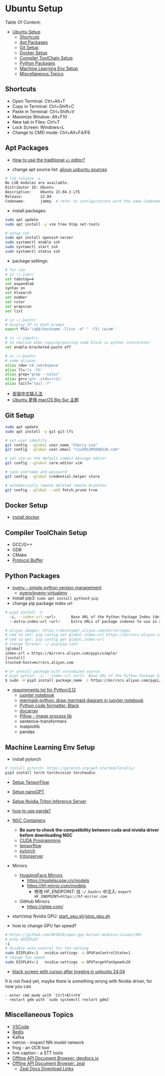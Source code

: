 # Ubuntu Setup

Table Of Content:

- [Ubuntu Setup](#ubuntu-setup)
  - [Shortcuts](#shortcuts)
  - [Apt Packages](#apt-packages)
  - [Git Setup](#git-setup)
  - [Docker Setup](#docker-setup)
  - [Compiler ToolChain Setup](#compiler-toolchain-setup)
  - [Python Packages](#python-packages)
  - [Machine Learning Env Setup](#machine-learning-env-setup)
  - [Miscellaneous Topics](#miscellaneous-topics)


## Shortcuts

- Open Terminal: Ctrl+Alt+T
- Copy in Terminal: Ctrl+Shift+C
- Paste in Terminal: Ctrl+Shift+V
- Maximize Window: Alt+F10
- New tab in Files: Ctrl+T
- Lock Screen: Windows+L
- Change to CMD mode: Ctrl+Alt+F4/F6


## Apt Packages

- [How to use the traditional `vi` editor?](./traditional_vi_note.md)

- change apt source list: [aliyun unbuntu sources](https://developer.aliyun.com/mirror/ubuntu?spm=a2c6h.13651102.0.0.3e221b114p7WHD)

```bash
# lsb_release -a
No LSB modules are available.
Distributor ID: Ubuntu
Description:    Ubuntu 22.04.3 LTS
Release:        22.04
Codename:       jammy  # refer to configurations with the same Codename 
```

- install packages:

```bash
sudo apt update
sudo apt install -y vim tree htop net-tools

# setup ssh
sudo apt install openssh-server
sudo systemctl enable ssh
sudo systemctl start ssh
sudo systemctl status ssh
```

- package settings:

```bash
# for vim
# in ~/.vimrc
set tabstop=4
set expandtab
syntax on
set hlsearch
set number
set ruler
set wrapscan
set list

# in ~/.bashrc
# display IP in bash prompt
export PS1='\u@$(hostname -I|cut -d" " -f1) \w\n# '

# in ~/.inputrc
# no newline when copying/pasting code block in python interpreter
set enable-bracketed-paste off

# in ~/.bashrc
# some aliases
alias cdw='cd /workspace'
alias ll='ls -lh'
alias grep='grep --color'
alias g++='g++ -std=c++11'
alias tailf='tail -f'
```

- [安装中文输入法](https://blog.csdn.net/windson_f/article/details/124932523)
- [Ubuntu 更换 macOS Big Sur 主题](https://www.cnblogs.com/Undefined443/p/18133703)


## Git Setup

```bash
sudo apt update
sudo apt install -y git git-lfs

# set user identity
git config --global user.name "Cherry Luo"
git config --global user.email "csu20120504@126.com"

# set vim as the default commit message editor
git config --global core.editor vim

# save username and password
git config --global credential.helper store

# automatically remote deleted remote branches
git config --global --add fetch.prune true
```


## Docker Setup

- [install docker](hello-world/my_wiki/programmer_note/docker_note/docker_note.rst)


## Compiler ToolChain Setup

- GCC/G++
- GDB
- CMake
- [Protocol Buffer](hello-world/my_wiki/programmer_note/grpc/protobuf_faq.md)


## Python Packages

- [pyenv - simple python version management](https://github.com/pyenv/pyenv)
  - [pyenv/pyenv-virtualenv](https://github.com/pyenv/pyenv-virtualenv)
- install pip3: `sudo apt install python3-pip`
- change pip package index url

```bash
# pip3 install -h
  -i, --index-url <url>       Base URL of the Python Package Index (default https://pypi.org/simple). This should point to a repository compliant with PEP 503 (the simple repository API) or a local directory laid out in the same format.
  --extra-index-url <url>     Extra URLs of package indexes to use in addition to --index-url. Should follow the same rules as --index-url.

# aliyun images: https://developer.aliyun.com/mirror/pypi
# cmd to set: pip config set global.index-url https://mirrors.aliyun.com/pypi/simple/
# cmd to get: pip config get global.index-url
# change forever: ~/.pip/pip.conf
[global]
index-url = https://mirrors.aliyun.com/pypi/simple/
[install]
trusted-host=mirrors.aliyun.com

# or install package with customized source
# pip3 option: -i, --index-url <url>  Base URL of the Python Package Index 
$ sudo -H pip3 install package_name -i https://mirrors.aliyun.com/pypi/simple/
```

- [requirements.txt for Python3.12](./py3_12_requirements.txt)
    - [jupyter notebook](https://docs.jupyter.org/en/latest/install.html)
    - [mermaid-python: draw mermaid diagram in jupyter notebook](https://pypi.org/project/mermaid-python/)
    - [Python code formatter: Black](https://pypi.org/project/black/)
    - [docarray](https://docs.docarray.org/)
    - [Pillow - image process lib](https://pillow.readthedocs.io)
    - sentence-transformers
    - matplotlib
    - pandas


## Machine Learning Env Setup

- install pytorch

```bash
# install pytorch: https://pytorch.org/get-started/locally/
pip3 install torch torchvision torchaudio
```

- [Setup TensorFlow](../machine-learning-note/setup_tensorflow_env.md)
- [Setup nanoGPT](../machine-learning-note/transformer/setup_nanoGPT_env.md)
- [Setup Nvidia Triton Inference Server](../machine-learning-note/tritonserver-note/nvidia_triton_inference_server_note.md)
- [how to use panda?](./panda_abc_demo.ipynb)
- [NGC Containers](https://catalog.ngc.nvidia.com/containers)
    - **Be sure to check the compatibility between cuda and nividia driver before downloading NGC**
    - [CUDA Programming](https://catalog.ngc.nvidia.com/orgs/nvidia/containers/cuda)
    - [tensorflow](https://catalog.ngc.nvidia.com/orgs/nvidia/containers/tensorflow)
    - [pytorch](https://catalog.ngc.nvidia.com/orgs/nvidia/containers/pytorch)
    - [tritonserver](https://catalog.ngc.nvidia.com/orgs/nvidia/containers/tritonserver)

- Mirrors
    - [HuggingFace Mirrors](../../hello-world/my_wiki/machine_learning/huggingface_model_store.md)
        - https://modelscope.cn/models
        - https://hf-mirror.com/models
            - 修改 HF_ENDPOINT: 往 `~/.bashrc` 中注入: `export HF_ENDPOINT=https://hf-mirror.com`
    - GitHub Mirrors
        - https://gitee.com/

- start/stop Nvidia GPU: [start_gpu.sh](./start_gpu.sh)/[stop_gpu.sh](./stop_gpu.sh)

- how to change GPU fan speed?
```bash
# https://github.com/NVIDIA/open-gpu-kernel-modules/issues/395
# echo $DISPLAY
:1
# disable auto-control for fan-setting
sudo DISPLAY=:1   nvidia-settings -a GPUFanControlState=1
# change fan speed
sudo DISPLAY=:1   nvidia-settings -a GPUTargetFanSpeed=20
```

- [black screen with cursor after logging in unbuntu 24.04](https://bugs.launchpad.net/ubuntu/+source/gnome-shell/+bug/2089709)

It is not fixed yet, maybe there is something wrong with Nvidia driver, for now you can

```
- enter cmd mode with `Ctrl+Alt+F4`
- restart gdm with `sudo systemctl restart gdm3`
```


## Miscellaneous Topics

- [VSCode](hello-world/my_wiki/computer_glossary/os_problem/vscode_faq_note.md)
- [Redis](hello-world/my_wiki/programmer_note/redis_note.rst)
- Kafka
- netron - inspect NN model network
- frog - an OCR tool
- live caption - a STT tools
- [Offline API Document Browser: devdocs.io](https://devdocs.io/)
- [Offline API Document Browser: zeal](https://zealdocs.org/)
  - [Zeal Docs Download Links](https://github.com/kitty-panics/zeal-docs-download-links)
